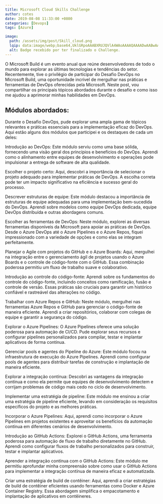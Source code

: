 ```yaml
---
title: Microsoft Cloud Skills Challenge 
author: cotes
date: 2019-08-08 11:33:00 +0800
categories: [Devops]
tags: [Azure]

image:
  path: /assets/img/post/Skill_cloud.png
  lqip: data:image/webp;base64,UklGRpoAAABXRUJQVlA4WAoAAAAQAAAADwAABwAAQUxQSDIAAAARL0AmbZurmr57yyIiqE8oiG0bejIYEQTgqiDA9vqnsUSI6H+oAERp2HZ65qP/VIAWAFZQOCBCAAAA8AEAnQEqEAAIAAVAfCWkAALp8sF8rgRgAP7o9FDvMCkMde9PK7euH5M1m6VWoDXf2FkP3BqV0ZYbO6NA/VFIAAAA
  alt: Badge recebido por ter finalizado o Challenge.
---
```




O Microsoft Build é um evento anual que reúne desenvolvedores de todo o mundo para explorar as últimas tecnologias e tendências do setor. Recentemente, tive o privilégio de participar do Desafio DevOps no Microsoft Build, uma oportunidade incrível de mergulhar nas práticas e ferramentas de DevOps oferecidas pela Microsoft. Neste post, vou compartilhar os principais tópicos abordados durante o desafio e como isso me ajudou a aprimorar minhas habilidades em DevOps.
## Módulos abordados:
Durante o Desafio DevOps, pude explorar uma ampla gama de tópicos relevantes e práticas essenciais para a implementação eficaz do DevOps. Aqui estão alguns dos módulos que participei e os destaques de cada um deles:

Introdução ao DevOps: Este módulo serviu como uma base sólida, fornecendo uma visão geral dos princípios e benefícios do DevOps. Aprendi como o alinhamento entre equipes de desenvolvimento e operações pode impulsionar a entrega de software de alta qualidade.

Escolher o projeto certo: Aqui, descobri a importância de selecionar o projeto adequado para implementar práticas de DevOps. A escolha correta pode ter um impacto significativo na eficiência e sucesso geral do processo.

Descrever estruturas de equipe: Este módulo destacou a importância de estruturas de equipe adequadas para uma implementação bem-sucedida do DevOps. Aprendi sobre modelos como equipe DevOps dedicada, equipe DevOps distribuída e outras abordagens comuns.

Escolher as ferramentas de DevOps: Neste módulo, explorei as diversas ferramentas disponíveis da Microsoft para apoiar as práticas de DevOps. Desde o Azure DevOps até o Azure Pipelines e o Azure Repos, fiquei impressionado com a variedade de opções e como elas se integram perfeitamente.

Planejar o Agile com projetos do GitHub e o Azure Boards: Aqui, mergulhei na integração entre o gerenciamento ágil de projetos usando o Azure Boards e o controle de código-fonte com o GitHub. Essa combinação poderosa permitiu um fluxo de trabalho suave e colaborativo.

Introdução ao controle do código-fonte: Aprendi sobre os fundamentos do controle do código-fonte, incluindo conceitos como ramificação, fusão e controle de versão. Essas práticas são cruciais para garantir um histórico confiável e rastreável das alterações no código.

Trabalhar com Azure Repos e GitHub: Neste módulo, mergulhei nas ferramentas Azure Repos e GitHub para gerenciar o código-fonte de maneira eficiente. Aprendi a criar repositórios, colaborar com colegas de equipe e garantir a segurança do código.

Explorar o Azure Pipelines: O Azure Pipelines oferece uma solução poderosa para automação de CI/CD. Pude explorar seus recursos e configurar pipelines personalizados para compilar, testar e implantar aplicativos de forma contínua.

Gerenciar pools e agentes do Pipeline do Azure: Este módulo focou na infraestrutura de execução do Azure Pipelines. Aprendi como configurar pools de agentes para distribuir tarefas de construção e implantação de maneira eficiente.

Explorar a integração contínua: Descobri as vantagens da integração contínua e como ela permite que equipes de desenvolvimento detectem e corrijam problemas de código mais cedo no ciclo de desenvolvimento.

Implementar uma estratégia de pipeline: Este módulo me ensinou a criar uma estratégia de pipeline eficiente, levando em consideração os requisitos específicos do projeto e as melhores práticas.

Incorporar o Azure Pipelines: Aqui, aprendi como incorporar o Azure Pipelines em projetos existentes e aproveitar os benefícios da automação contínua em diferentes cenários de desenvolvimento.

Introdução ao GitHub Actions: Explorei o GitHub Actions, uma ferramenta poderosa para automação de fluxo de trabalho diretamente no GitHub. Aprendi como configurar fluxos de trabalho personalizados para construir, testar e implantar aplicativos.

Aprender a integração contínua com o GitHub Actions: Este módulo me permitiu aprofundar minha compreensão sobre como usar o GitHub Actions para implementar a integração contínua de maneira eficaz e automatizada.

Criar uma estratégia de build de contêiner: Aqui, aprendi a criar estratégias de build de contêiner eficientes usando ferramentas como Docker e Azure Container Registry. Essa abordagem simplifica o empacotamento e implantação de aplicativos em contêineres.

